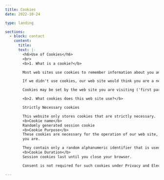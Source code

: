 ```yaml
---
title: Cookies
date: 2022-10-24

type: landing

sections:
  - block: contact
    content:
      title: 
      text: |-
        <h6>Use of Cookies</h6>
        <br>
        <b>1. What is a cookie?</b>

        Most web sites use cookies to remember information about you and your preferences, either for the duration of your visit or for repeat visits. A cookie is a simple text file that is stored on your computer or mobile device by a web site, and that web site can then retrieve the contents of that cookie. 

        If we didn't use cookies, our web site would think you are a new visitor every time you move to a new page on the site. For example, if you were to enter your login details and then move to another page, our site wouldn't be able to remember that you'd previously signed in. 

        Cookies may be set by the web site you are visiting ('first party cookies') or by other web sites which provide content on the page you are viewing ('third party cookies').   

        <b>2. What cookies does this web site use?</b> 

        Strictly Necessary cookies  

        This website only stores cookies that are strictly necessary. 
        <b>Cookie name</b>
        Randomly generated session cookie 
        <b>Cookie Purpose</b>
        These cookies are necessary for the operation of our web site, for example, those that determine whether you're signed in and who 
        you are. 

        They contain only a random alphanumeric identifier that is used to index the server’s session cache.          
        <b>Cookie Duration</b>
        Session cookies last until you close your browser. 

        Consent is not required for such cookies under Privacy and Electronic Communications Regulations. See <a href="https://ico.org.uk/for-organisations/direct-marketing-and-privacy-and-electronic-communications/guide-to-pecr/cookies-and-similar-technologies/?q=session#exemptions">Cookies and similar technologies | ICO</a> for more information. 

---
```

